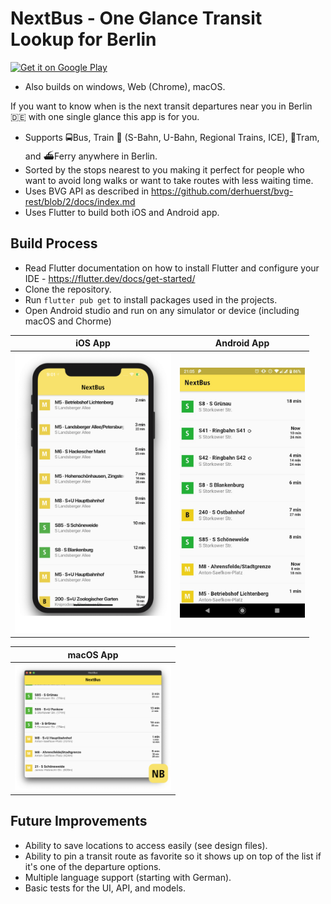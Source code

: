 # NextBus - One Glance Transit Lookup for Berlin

<a href='https://play.google.com/store/apps/details?id=com.karthik.next_bus&pcampaignid=github'><img alt='Get it on Google Play' src='https://play.google.com/intl/en_us/badges/static/images/badges/en_badge_web_generic.png' width=150px/></a>

- Also builds on windows, Web (Chrome), macOS.

If you want to know when is the next transit departures near you in Berlin 🇩🇪 with one single glance this app is for you.

- Supports 🚍Bus, Train 🚆 (S-Bahn, U-Bahn, Regional Trains, ICE), 🚊Tram, and ⛴️Ferry anywhere in Berlin.
- Sorted by the stops nearest to you making it perfect for people who want to avoid long walks or want to take routes with less waiting time.
- Uses BVG API as described in https://github.com/derhuerst/bvg-rest/blob/2/docs/index.md
- Uses Flutter to build both iOS and Android app.

## Build Process

- Read Flutter documentation on how to install Flutter and configure your IDE - https://flutter.dev/docs/get-started/
- Clone the repository.
- Run `flutter pub get` to install packages used in the projects.
- Open Android studio and run on any simulator or device (including macOS and Chorme)

| iOS App                                                    | Android App                                                        |
| ---------------------------------------------------------- | ------------------------------------------------------------------ |
| <img src="documentation/departure_list.png" width="250" /> | <img src="documentation/android_departure_list.jpg" width="200" /> |

| macOS App                                                        |
| ---------------------------------------------------------------- |
| <img src="documentation/macos_departure_list.png" width="250" /> |

## Future Improvements

- Ability to save locations to access easily (see design files).
- Ability to pin a transit route as favorite so it shows up on top of the list if it's one of the departure options.
- Multiple language support (starting with German).
- Basic tests for the UI, API, and models.
